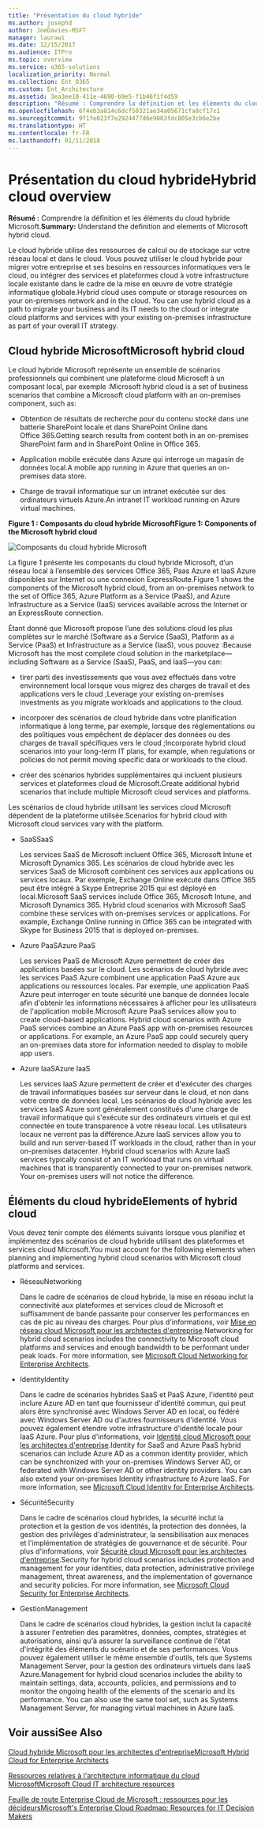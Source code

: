```yaml
---
title: "Présentation du cloud hybride"
ms.author: josephd
author: JoeDavies-MSFT
manager: laurawi
ms.date: 12/15/2017
ms.audience: ITPro
ms.topic: overview
ms.service: o365-solutions
localization_priority: Normal
ms.collection: Ent_O365
ms.custom: Ent_Architecture
ms.assetid: 3ea3ee10-411e-4690-b9e5-f1b46f1f4d59
description: "Résumé : Comprendre la définition et les éléments du cloud hybride Microsoft."
ms.openlocfilehash: 6f4eb3a814c6dcf50321ae34a05671cfa8cf17c1
ms.sourcegitcommit: 9f1fe023f7e2924477d6e9003fdc805e3cb6e2be
ms.translationtype: HT
ms.contentlocale: fr-FR
ms.lasthandoff: 01/11/2018
---
```

# <a name="hybrid-cloud-overview"></a><span data-ttu-id="66039-103">Présentation du cloud hybride</span><span class="sxs-lookup"><span data-stu-id="66039-103">Hybrid cloud overview</span></span>

 <span data-ttu-id="66039-104">**Résumé :** Comprendre la définition et les éléments du cloud hybride Microsoft.</span><span class="sxs-lookup"><span data-stu-id="66039-104">**Summary:** Understand the definition and elements of Microsoft hybrid cloud.</span></span>
  
<span data-ttu-id="66039-p101">Le cloud hybride utilise des ressources de calcul ou de stockage sur votre réseau local et dans le cloud. Vous pouvez utiliser le cloud hybride pour migrer votre entreprise et ses besoins en ressources informatiques vers le cloud, ou intégrer des services et plateformes cloud à votre infrastructure locale existante dans le cadre de la mise en œuvre de votre stratégie informatique globale.</span><span class="sxs-lookup"><span data-stu-id="66039-p101">Hybrid cloud uses compute or storage resources on your on-premises network and in the cloud. You can use hybrid cloud as a path to migrate your business and its IT needs to the cloud or integrate cloud platforms and services with your existing on-premises infrastructure as part of your overall IT strategy.</span></span>
  
## <a name="microsoft-hybrid-cloud"></a><span data-ttu-id="66039-107">Cloud hybride Microsoft</span><span class="sxs-lookup"><span data-stu-id="66039-107">Microsoft hybrid cloud</span></span>

<span data-ttu-id="66039-108">Le cloud hybride Microsoft représente un ensemble de scénarios professionnels qui combinent une plateforme cloud Microsoft à un composant local, par exemple :</span><span class="sxs-lookup"><span data-stu-id="66039-108">Microsoft hybrid cloud is a set of business scenarios that combine a Microsoft cloud platform with an on-premises component, such as:</span></span> 
  
- <span data-ttu-id="66039-109">Obtention de résultats de recherche pour du contenu stocké dans une batterie SharePoint locale et dans SharePoint Online dans Office 365.</span><span class="sxs-lookup"><span data-stu-id="66039-109">Getting search results from content both in an on-premises SharePoint farm and in SharePoint Online in Office 365.</span></span>
    
- <span data-ttu-id="66039-110">Application mobile exécutée dans Azure qui interroge un magasin de données local.</span><span class="sxs-lookup"><span data-stu-id="66039-110">A mobile app running in Azure that queries an on-premises data store.</span></span>
    
- <span data-ttu-id="66039-111">Charge de travail informatique sur un intranet exécutée sur des ordinateurs virtuels Azure.</span><span class="sxs-lookup"><span data-stu-id="66039-111">An intranet IT workload running on Azure virtual machines.</span></span>
    
<span data-ttu-id="66039-112">**Figure 1 : Composants du cloud hybride Microsoft**</span><span class="sxs-lookup"><span data-stu-id="66039-112">**Figure 1: Components of the Microsoft hybrid cloud**</span></span>

![Composants du cloud hybride Microsoft](images/Hybrid_Poster/MS_Hybrid_Cloud.png)
  
<span data-ttu-id="66039-114">La figure 1 présente les composants du cloud hybride Microsoft, d’un réseau local à l’ensemble des services Office 365, Paas Azure et IaaS Azure disponibles sur Internet ou une connexion ExpressRoute.</span><span class="sxs-lookup"><span data-stu-id="66039-114">Figure 1 shows the components of the Microsoft hybrid cloud, from an on-premises network to the set of Office 365, Azure Platform as a Service (PaaS), and Azure Infrastructure as a Service (IaaS) services available across the Internet or an ExpressRoute connection.</span></span>
  
<span data-ttu-id="66039-115">Étant donné que Microsoft propose l’une des solutions cloud les plus complètes sur le marché (Software as a Service (SaaS), Platform as a Service (PaaS) et Infrastructure as a Service (IaaS), vous pouvez :</span><span class="sxs-lookup"><span data-stu-id="66039-115">Because Microsoft has the most complete cloud solution in the marketplace—including Software as a Service (SaaS), PaaS, and IaaS—you can:</span></span>
  
- <span data-ttu-id="66039-116">tirer parti des investissements que vous avez effectués dans votre environnement local lorsque vous migrez des charges de travail et des applications vers le cloud ;</span><span class="sxs-lookup"><span data-stu-id="66039-116">Leverage your existing on-premises investments as you migrate workloads and applications to the cloud.</span></span>
    
- <span data-ttu-id="66039-117">incorporer des scénarios de cloud hybride dans votre planification informatique à long terme, par exemple, lorsque des réglementations ou des politiques vous empêchent de déplacer des données ou des charges de travail spécifiques vers le cloud ;</span><span class="sxs-lookup"><span data-stu-id="66039-117">Incorporate hybrid cloud scenarios into your long-term IT plans, for example, when regulations or policies do not permit moving specific data or workloads to the cloud.</span></span>
    
- <span data-ttu-id="66039-118">créer des scénarios hybrides supplémentaires qui incluent plusieurs services et plateformes cloud de Microsoft.</span><span class="sxs-lookup"><span data-stu-id="66039-118">Create additional hybrid scenarios that include multiple Microsoft cloud services and platforms.</span></span>
    
<span data-ttu-id="66039-119">Les scénarios de cloud hybride utilisant les services cloud Microsoft dépendent de la plateforme utilisée.</span><span class="sxs-lookup"><span data-stu-id="66039-119">Scenarios for hybrid cloud with Microsoft cloud services vary with the platform.</span></span>
  
- <span data-ttu-id="66039-120">SaaS</span><span class="sxs-lookup"><span data-stu-id="66039-120">SaaS</span></span>
    
    <span data-ttu-id="66039-p102">Les services SaaS de Microsoft incluent Office 365, Microsoft Intune et Microsoft Dynamics 365. Les scénarios de cloud hybride avec les services SaaS de Microsoft combinent ces services aux applications ou services locaux. Par exemple, Exchange Online exécuté dans Office 365 peut être intégré à Skype Entreprise 2015 qui est déployé en local.</span><span class="sxs-lookup"><span data-stu-id="66039-p102">Microsoft SaaS services include Office 365, Microsoft Intune, and Microsoft Dynamics 365. Hybrid cloud scenarios with Microsoft SaaS combine these services with on-premises services or applications. For example, Exchange Online running in Office 365 can be integrated with Skype for Business 2015 that is deployed on-premises.</span></span>
    
- <span data-ttu-id="66039-124">Azure PaaS</span><span class="sxs-lookup"><span data-stu-id="66039-124">Azure PaaS</span></span>
    
    <span data-ttu-id="66039-p103">Les services PaaS de Microsoft Azure permettent de créer des applications basées sur le cloud. Les scénarios de cloud hybride avec les services PaaS Azure combinent une application PaaS Azure aux applications ou ressources locales. Par exemple, une application PaaS Azure peut interroger en toute sécurité une banque de données locale afin d'obtenir les informations nécessaires à afficher pour les utilisateurs de l'application mobile.</span><span class="sxs-lookup"><span data-stu-id="66039-p103">Microsoft Azure PaaS services allow you to create cloud-based applications. Hybrid cloud scenarios with Azure PaaS services combine an Azure PaaS app with on-premises resources or applications. For example, an Azure PaaS app could securely query an on-premises data store for information needed to display to mobile app users.</span></span>
    
- <span data-ttu-id="66039-128">Azure IaaS</span><span class="sxs-lookup"><span data-stu-id="66039-128">Azure IaaS</span></span>
    
    <span data-ttu-id="66039-p104">Les services IaaS Azure permettent de créer et d'exécuter des charges de travail informatiques basées sur serveur dans le cloud, et non dans votre centre de données local. Les scénarios de cloud hybride avec les services IaaS Azure sont généralement constitués d'une charge de travail informatique qui s'exécute sur des ordinateurs virtuels et qui est connectée en toute transparence à votre réseau local. Les utilisateurs locaux ne verront pas la différence.</span><span class="sxs-lookup"><span data-stu-id="66039-p104">Azure IaaS services allow you to build and run server-based IT workloads in the cloud, rather than in your on-premises datacenter. Hybrid cloud scenarios with Azure IaaS services typically consist of an IT workload that runs on virtual machines that is transparently connected to your on-premises network. Your on-premises users will not notice the difference.</span></span>
    
## <a name="elements-of-hybrid-cloud"></a><span data-ttu-id="66039-132">Éléments du cloud hybride</span><span class="sxs-lookup"><span data-stu-id="66039-132">Elements of hybrid cloud</span></span>

<span data-ttu-id="66039-133">Vous devez tenir compte des éléments suivants lorsque vous planifiez et implémentez des scénarios de cloud hybride utilisant des plateformes et services cloud Microsoft.</span><span class="sxs-lookup"><span data-stu-id="66039-133">You must account for the following elements when planning and implementing hybrid cloud scenarios with Microsoft cloud platforms and services.</span></span>
  
- <span data-ttu-id="66039-134">Réseau</span><span class="sxs-lookup"><span data-stu-id="66039-134">Networking</span></span>
    
    <span data-ttu-id="66039-p105">Dans le cadre de scénarios de cloud hybride, la mise en réseau inclut la connectivité aux plateformes et services cloud de Microsoft et suffisamment de bande passante pour conserver les performances en cas de pic au niveau des charges. Pour plus d'informations, voir [Mise en réseau cloud Microsoft pour les architectes d'entreprise](microsoft-cloud-networking-for-enterprise-architects.md).</span><span class="sxs-lookup"><span data-stu-id="66039-p105">Networking for hybrid cloud scenarios includes the connectivity to Microsoft cloud platforms and services and enough bandwidth to be performant under peak loads. For more information, see [Microsoft Cloud Networking for Enterprise Architects](microsoft-cloud-networking-for-enterprise-architects.md).</span></span>
    
- <span data-ttu-id="66039-137">Identity</span><span class="sxs-lookup"><span data-stu-id="66039-137">Identity</span></span>
    
    <span data-ttu-id="66039-p106">Dans le cadre de scénarios hybrides SaaS et PaaS Azure, l'identité peut inclure Azure AD en tant que fournisseur d'identité commun, qui peut alors être synchronisé avec Windows Server AD en local, ou fédéré avec Windows Server AD ou d'autres fournisseurs d'identité. Vous pouvez également étendre votre infrastructure d'identité locale pour IaaS Azure. Pour plus d'informations, voir [Identité cloud Microsoft pour les architectes d'entreprise](microsoft-cloud-identity-for-enterprise-architects.md).</span><span class="sxs-lookup"><span data-stu-id="66039-p106">Identity for SaaS and Azure PaaS hybrid scenarios can include Azure AD as a common identity provider, which can be synchronized with your on-premises Windows Server AD, or federated with Windows Server AD or other identity providers. You can also extend your on-premises Identity infrastructure to Azure IaaS. For more information, see [Microsoft Cloud Identity for Enterprise Architects](microsoft-cloud-identity-for-enterprise-architects.md).</span></span>
    
- <span data-ttu-id="66039-141">Sécurité</span><span class="sxs-lookup"><span data-stu-id="66039-141">Security</span></span>
    
    <span data-ttu-id="66039-p107">Dans le cadre de scénarios cloud hybrides, la sécurité inclut la protection et la gestion de vos identités, la protection des données, la gestion des privilèges d'administrateur, la sensibilisation aux menaces et l'implémentation de stratégies de gouvernance et de sécurité. Pour plus d'informations, voir [Sécurité cloud Microsoft pour les architectes d'entreprise](https://technet.microsoft.com/library/dn919927.aspx#security).</span><span class="sxs-lookup"><span data-stu-id="66039-p107">Security for hybrid cloud scenarios includes protection and management for your identities, data protection, administrative privilege management, threat awareness, and the implementation of governance and security policies. For more information, see [Microsoft Cloud Security for Enterprise Architects](https://technet.microsoft.com/library/dn919927.aspx#security).</span></span>
    
- <span data-ttu-id="66039-144">Gestion</span><span class="sxs-lookup"><span data-stu-id="66039-144">Management</span></span>
    
    <span data-ttu-id="66039-p108">Dans le cadre de scénarios cloud hybrides, la gestion inclut la capacité à assurer l'entretien des paramètres, données, comptes, stratégies et autorisations, ainsi qu'à assurer la surveillance continue de l'état d'intégrité des éléments du scénario et de ses performances. Vous pouvez également utiliser le même ensemble d'outils, tels que Systems Management Server, pour la gestion des ordinateurs virtuels dans IaaS Azure.</span><span class="sxs-lookup"><span data-stu-id="66039-p108">Management for hybrid cloud scenarios includes the ability to maintain settings, data, accounts, policies, and permissions and to monitor the ongoing health of the elements of the scenario and its performance. You can also use the same tool set, such as Systems Management Server, for managing virtual machines in Azure IaaS.</span></span>
    
## <a name="see-also"></a><span data-ttu-id="66039-147">Voir aussi</span><span class="sxs-lookup"><span data-stu-id="66039-147">See Also</span></span>

[<span data-ttu-id="66039-148">Cloud hybride Microsoft pour les architectes d'entreprise</span><span class="sxs-lookup"><span data-stu-id="66039-148">Microsoft Hybrid Cloud for Enterprise Architects</span></span>](microsoft-hybrid-cloud-for-enterprise-architects.md)
  
[<span data-ttu-id="66039-149">Ressources relatives à l'architecture informatique du cloud Microsoft</span><span class="sxs-lookup"><span data-stu-id="66039-149">Microsoft Cloud IT architecture resources</span></span>](microsoft-cloud-it-architecture-resources.md)

<span data-ttu-id="66039-150">[Feuille de route Enterprise Cloud de Microsoft : ressources pour les décideurs](https://sway.com/FJ2xsyWtkJc2taRD)</span><span class="sxs-lookup"><span data-stu-id="66039-150">[Microsoft's Enterprise Cloud Roadmap: Resources for IT Decision Makers](https://sway.com/FJ2xsyWtkJc2taRD)</span></span>
 


